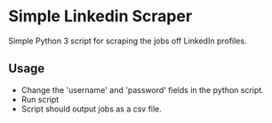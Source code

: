 # Simple Linkedin Scraper
Simple Python 3 script for scraping the jobs off LinkedIn profiles.

## Usage
- Change the 'username' and 'password' fields in the python script. 
- Run script
- Script should output jobs as a csv file.
